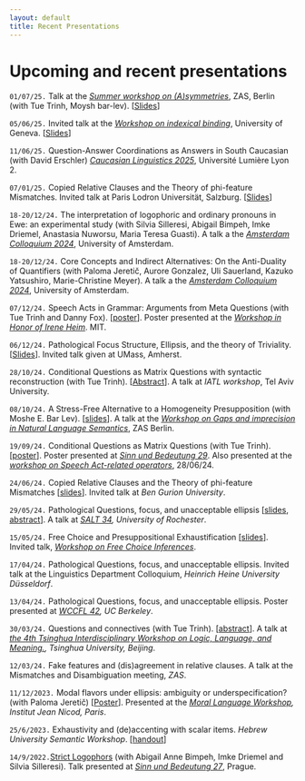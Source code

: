 ```yaml
---
layout: default
title: Recent Presentations
---
```






# Upcoming and recent presentations

`01/07/25.`  Talk at the [*Summer workshop on (A)symmetries*](https://www.leibniz-zas.de/en/about-us/events/details/events/summer-workshop-on-asymmetries), ZAS, Berlin  (with Tue Trinh, Moysh bar-lev). 
[[Slides](https://www.dropbox.com/scl/fi/jbjr679l6j8io2j22sw2h/ZAS-asymmetries-workshop_slides.pdf?rlkey=oq0uzlflr49y7fv8cube47q5k&e=1&dl=0)]


`05/06/25.`  Invited talk at the [*Workshop on indexical binding*](https://sites.google.com/view/indexicalsgeneva/accueil), University of Geneva. 
[[Slides](https://www.dropbox.com/scl/fi/g8wp7cej5f3qfofruw46v/Geneva_bound-indexicals_slides.pdf?rlkey=0seekk8dxqa2behunwdfrwxge&dl=0)]



`11/06/25.`  Question-Answer Coordinations as Answers in South Caucasian (with David Erschler) *[Caucasian Linguistics 2025](https://caucling2025.sciencesconf.org/)*, Université Lumière Lyon 2.

`07/01/25.` Copied Relative Clauses and the Theory of phi-feature Mismatches.  Invited talk at Paris Lodron Universität, Salzburg.
[[Slides](https://www.dropbox.com/scl/fi/rcs6fbts169zo8ej4jj6y/Salzburg-talk-fake-indexicals.pdf?rlkey=6wkkz3v5mhjsppyy1vvsd4m5k&dl=0)]


`18-20/12/24.`  The interpretation of logophoric and ordinary pronouns in Ewe: an experimental study
 (with Silvia Silleresi, Abigail Bimpeh, Imke Driemel, Anastasia Nuworsu, Maria Teresa Guasti).
  A talk a the *[Amsterdam Colloquium 2024](https://events.illc.uva.nl/AC/AC2024/Conference/)*,  University of Amsterdam.

`18-20/12/24.`  Core Concepts and Indirect Alternatives:
On the Anti-Duality of Quantifiers
 (with Paloma Jeretič, Aurore Gonzalez, Uli Sauerland, Kazuko Yatsushiro, Marie-Christine Meyer).   A talk a the *[Amsterdam Colloquium 2024](https://events.illc.uva.nl/AC/AC2024/Conference/)*,  University of Amsterdam.

`07/12/24.`  Speech Acts in Grammar: 
Arguments from Meta Questions (with Tue Trinh and Danny Fox).
 [[poster](https://www.dropbox.com/scl/fi/3yvg7eel1qo3e6wqtytrl/POSTER_speech-acts_mit.pdf?rlkey=k6n33eb0dx4mpof003nzbxd2h&dl=0)]. Poster presented at the *[Workshop in Honor of Irene Heim](https://linguistics.mit.edu/heimfest/)*. MIT.

`06/12/24.`  Pathological Focus Structure, Ellipsis, and the theory of
Triviality. [[Slides](https://www.dropbox.com/scl/fi/ie08m2knb2waxp4kffgyp/UMass_slides.pdf?rlkey=dr9b4ib1keagihanttrwzrxw7&dl=0)]. Invited talk given at UMass, Amherst. 


`28/10/24.`  Conditional Questions as Matrix Questions with syntactic reconstruction (with Tue Trinh).
 [[Abstract](https://www.dropbox.com/scl/fi/0e5hjw2bs092kvkqwixms/IATL_abstract_Conditional-Questions.pdf?rlkey=7swkswvdma23byz01o3autow6&dl=0)]. A talk at *IATL workshop*,  Tel Aviv University. 

`08/10/24.`  A Stress-Free Alternative to a Homogeneity Presupposition  (with Moshe E. Bar Lev).
 [[slides](https://www.dropbox.com/scl/fi/flpj2wvvwrfgji17m4icu/A-stress-free-alternative-to-Homogeneity.pdf?rlkey=7gz3w3runxhyulrby712mjhax&dl=0)]. A talk at the *[Workshop on Gaps and imprecision in Natural Language Semantics](https://gaps-and-imprecision.netlify.app/)*,  ZAS Berlin. 


`19/09/24.`  Conditional Questions as Matrix Questions (with Tue Trinh).
 [[poster](https://www.dropbox.com/s/fwhdzr61lu39kjp/BASSI_TRINH_SARO_poster.pdf?dl=0)]. Poster presented at *[Sinn und Bedeutung 29](https://sub29.unime.it/)*.
 Also presented at the *[workshop on Speech Act-related operators](https://www.trinhhuutue.com/wp-content/uploads/2024/06/saro-program-final.pdf)*, 28/06/24.
 
 
 
 [hello hello]: #
 
 [comment]: <> (This is a comment, it will not be included)

 
 

`24/06/24.`  Copied Relative Clauses and the Theory of phi-feature Mismatches
 [[slides](https://www.dropbox.com/scl/fi/iug6z03h3d1kz7jphdug6/Slides_Invited_Talk_BGU.pdf?rlkey=mvoefm3wrt15f66gseaf7q8xm&dl=0)]. Invited talk at *Ben Gurion University*. 

`29/05/24.`  Pathological Questions, focus, and unacceptable ellipsis
[[slides](https://www.dropbox.com/scl/fi/vu9aqo0ng6a9we8u4nhqp/Bassi_SALT34-Rochester_slides.pdf?rlkey=5vp8v72cocjw5jqxia4int386&dl=0), 
[abstract](https://www.dropbox.com/scl/fi/stuv4sw35ss78xlmhmeu6/Abstract-Pathological-Questions-focus-and-unacceptable-ellipsis.pdf?rlkey=t2tnh0ifvb9l17vdja8s6irbs&dl=0)]. A talk at *[SALT 34](https://saltconf.github.io/salt34), University of Rochester*. 

`15/05/24.`  Free Choice and Presuppositional Exhaustification
[[slides](https://www.dropbox.com/scl/fi/76m4mqa64yxkcwds18gez/FC-and-Pex_workshop_15-5-24_slides.pdf?rlkey=n5y73cnnt2k2upb1bc22z6cie&dl=0)]. Invited talk,   *[Workshop on Free Choice Inferences](https://sites.google.com/view/acquisitiondisjunctionromanian/fc-workshop)*. 

`17/04/24.`  Pathological Questions, focus, and unacceptable ellipsis. Invited talk at the Linguistics Department Colloquium, *Heinrich Heine University Düsseldorf*. 

`13/04/24.`  Pathological Questions, focus, and unacceptable ellipsis. 
 Poster presented at *[WCCFL 42](https://www.wccfl42.com/home), UC Berkeley*. 

`30/03/24.`  Questions and connectives (with Tue Trinh). [[abstract](https://www.dropbox.com/scl/fi/y6f7aojfcn987hhytin68/TLLM_2024_paper_38.pdf?rlkey=mnvnvb47gsj89ec9wolv5vqrr&dl=0
)]. A talk at 
*[the 4th Tsinghua Interdisciplinary Workshop on Logic, Language, and Meaning.](https://tsinghualogic.net/JRC/tllm/2024connectives/), Tsinghua University, Beijing*. 

<!-- 
ergegr ior weor e nj -->

`12/03/24.`  Fake features and (dis)agreement in relative clauses.
A talk at the Mismatches and Disambiguation meeting, *ZAS*. 

`11/12/2023.` Modal flavors under ellipsis: ambiguity or underspecification? (with Paloma Jeretič) [[Poster](https://www.dropbox.com/scl/fi/7aec2kk0mem4a6bucqj0t/poster-modals_under_ellipsis.pdf?rlkey=izl2w1qjx9rtsia39a7mcdjj3&dl=0)].  Presented at  the *[Moral Language Workshop](https://www.dropbox.com/scl/fi/9fga8twozfypck2rbrpf7/Modal-flavors-under-ellipsis-ambiguity-or-underspecification.pdf?rlkey=eslrrrjbt7hdkgsc288rzphw1&dl=0), Institut Jean Nicod, Paris*. 

<!-- 
`19/7/2023.` Towards a theory of movement dependencies without movement in Meaning First.  *CreteLing Workshop on Meaning First*.  [[slides](https://www.dropbox.com/scl/fi/632vnnt756k9e3txu1wwu/On_Movement_CreteLing-workshop.pdf?rlkey=91j6szp9ysja4acjywz1th20l&dl=0)]
 -->
 
`25/6/2023.` Exhaustivity and (de)accenting with scalar items. *Hebrew University Semantic Workshop*.  [[handout](https://www.dropbox.com/scl/fi/qk6fe1dcloo4vkqdkmj5x/Exhaustivity-and-de-accenting-with-scalar-items.pdf?rlkey=re8wbd1kikb8khcdzuva370cd&dl=0)]


`14/9/2022.`[Strict Logophors](https://drive.google.com/file/d/1KBFjmoAOvqbtSWfL2XjdFYEG2FvVNphJ/view) (with Abigail Anne Bimpeh, Imke Driemel and Silvia Silleresi). Talk presented at *[Sinn und Bedeutung 27](https://sub27.ff.cuni.cz/)*, Prague.




<!-- 
dgdgiwog woef wv b
 -->
